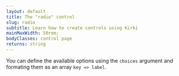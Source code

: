 ```yaml
---
layout: default
title: The "radio" control
slug: radio
subtitle: Learn how to create controls using Kirki
mainMaxWidth: 50rem;
bodyClasses: control page
returns: string
---
```


You can define the available options using the `choices` argument and formating them as an array `key => label`.
